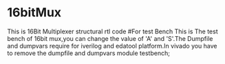 # 16bitMux
This is 16Bit Multiplexer structural rtl code
#For test Bench
This is The test bench of 16bit mux,you can change the value of 'A' and 'S'.The Dumpfile and dumpvars require for iverilog and edatool platform.In vivado you have to remove the dumpfile and dumpvars
module testbench;
